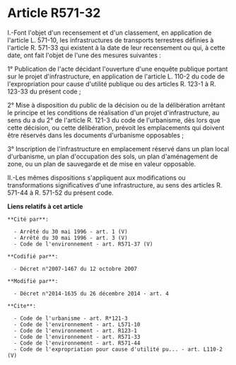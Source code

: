 # Article R571-32

I.-Font l'objet d'un recensement et d'un classement, en application de l'article L. 571-10, les infrastructures de transports
terrestres définies à l'article R. 571-33 qui existent à la date de leur recensement ou qui, à cette date, ont fait l'objet
de l'une des mesures suivantes : 

1° Publication de l'acte décidant l'ouverture d'une enquête publique portant sur le projet d'infrastructure, en application
de l'article L. 110-2 du code de l'expropriation pour cause d'utilité publique ou des articles R. 123-1 à R. 123-33 du
présent code ; 

2° Mise à disposition du public de la décision ou de la délibération arrêtant le principe et les conditions de réalisation
d'un projet d'infrastructure, au sens du a du 2° de l'article R. 121-3 du code de l'urbanisme, dès lors que cette décision,
ou cette délibération, prévoit les emplacements qui doivent être réservés dans les documents d'urbanisme opposables ; 

3° Inscription de l'infrastructure en emplacement réservé dans un plan local d'urbanisme, un plan d'occupation des sols, un
plan d'aménagement de zone, ou un plan de sauvegarde et de mise en valeur opposable. 

II.-Les mêmes dispositions s'appliquent aux modifications ou transformations significatives d'une infrastructure, au sens des
articles R. 571-44 à R. 571-52 du présent code.

**Liens relatifs à cet article**

	**Cité par**:

	  - Arrêté du 30 mai 1996 - art. 1 (V)
	  - Arrêté du 30 mai 1996 - art. 3 (V)
	  - Code de l'environnement - art. R571-37 (V)

	**Codifié par**:

	  - Décret n°2007-1467 du 12 octobre 2007

	**Modifié par**:

	  - Décret n°2014-1635 du 26 décembre 2014 - art. 4

	**Cite**:

	  - Code de l'urbanisme - art. R*121-3
	  - Code de l'environnement - art. L571-10
	  - Code de l'environnement - art. R123-1
	  - Code de l'environnement - art. R571-33
	  - Code de l'environnement - art. R571-44
	  - Code de l'expropriation pour cause d'utilité pu... - art. L110-2 (V)
